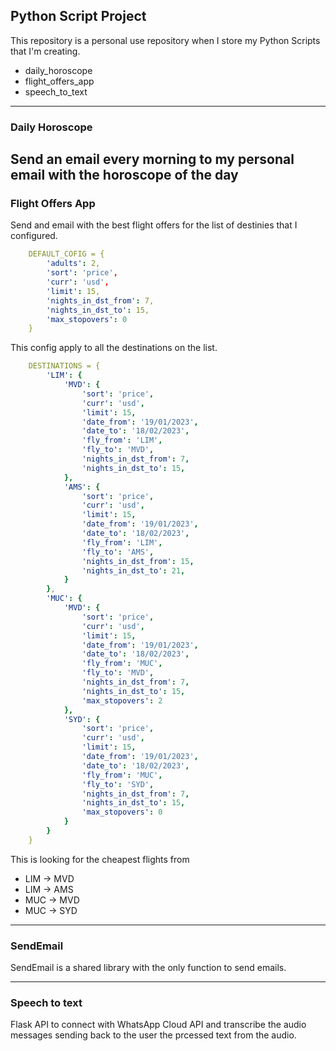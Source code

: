 ## Python Script Project

This repository is a personal use repository when I store my Python Scripts that I'm creating.
* daily_horoscope
* flight_offers_app
* speech_to_text

---
### Daily Horoscope
Send an email every morning to my personal email with the horoscope of the day
---
### Flight Offers App
Send and email with the best flight offers for the list of destinies that I configured.
``` yaml   
    DEFAULT_COFIG = {
        'adults': 2,
        'sort': 'price',
        'curr': 'usd',
        'limit': 15,
        'nights_in_dst_from': 7,
        'nights_in_dst_to': 15,
        'max_stopovers': 0
    }
```
This config apply to all the destinations on the list.
``` yaml
    DESTINATIONS = {
        'LIM': {
            'MVD': {
                'sort': 'price',
                'curr': 'usd',
                'limit': 15,
                'date_from': '19/01/2023',
                'date_to': '18/02/2023',
                'fly_from': 'LIM',
                'fly_to': 'MVD',
                'nights_in_dst_from': 7,
                'nights_in_dst_to': 15,
            },
            'AMS': {
                'sort': 'price',
                'curr': 'usd',
                'limit': 15,
                'date_from': '19/01/2023',
                'date_to': '18/02/2023',
                'fly_from': 'LIM',
                'fly_to': 'AMS',
                'nights_in_dst_from': 15,
                'nights_in_dst_to': 21,
            }
        },
        'MUC': {
            'MVD': {
                'sort': 'price',
                'curr': 'usd',
                'limit': 15,
                'date_from': '19/01/2023',
                'date_to': '18/02/2023',
                'fly_from': 'MUC',
                'fly_to': 'MVD',
                'nights_in_dst_from': 7,
                'nights_in_dst_to': 15,
                'max_stopovers': 2
            },
            'SYD': {
                'sort': 'price',
                'curr': 'usd',
                'limit': 15,
                'date_from': '19/01/2023',
                'date_to': '18/02/2023',
                'fly_from': 'MUC',
                'fly_to': 'SYD',
                'nights_in_dst_from': 7,
                'nights_in_dst_to': 15,
                'max_stopovers': 0
            }
        }
    }
```
This is looking for the cheapest flights from
* LIM -> MVD
* LIM -> AMS
* MUC -> MVD
* MUC -> SYD
---
### SendEmail
SendEmail is a shared library with the only function to send emails.

---
### Speech to text
Flask API to connect with WhatsApp Cloud API and transcribe the audio messages sending back to the user the prcessed text from the audio.